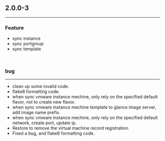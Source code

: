 ## 2.0.0-3
---
### Feature
- sync instance
- sync portgroup
- sync template


</br>

### bug
---
- clean up some invalid code.
- flake8 formatting code.
- when sync vmware instance mechine, only rely on the specified default flavor, not to create new flavor.
- when sync vmware instance mechine template to glance image server, add image name prefix.
- when sync vmware instance mechine, only rely on the specified default network, create port, update ip.
- Restore to remove the virtual machine record registration.
- Fixed a bug, and flake8 formatting code.
